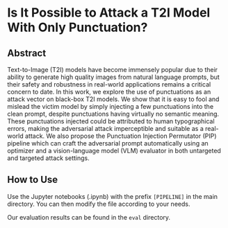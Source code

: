 # Is It Possible to Attack a T2I Model With Only Punctuation?

## Abstract

Text-to-Image (T2I) models have become immensely popular due to their ability to generate high quality images from natural language prompts, but their safety and robustness in real-world applications remains a critical concern to date. In this work, we explore the use of punctuations as an attack vector on black-box T2I models. We show that it is easy to fool and mislead the victim model by simply injecting a few punctuations into the clean prompt, despite punctuations having virtually no semantic meaning. These punctuations injected could be attributed to human typographical errors, making the adversarial attack imperceptible and suitable as a real-world attack. We also propose the Punctuation Injection Permutator (PIP) pipeline which can craft the adversarial prompt automatically using an optimizer and a vision-language model (VLM) evaluator in both untargeted and targeted attack settings.

## How to Use

Use the Jupyter notebooks (.ipynb) with the prefix `[PIPELINE]` in the main directory. You can then modify the file according to your needs.



Our evaluation results can be found in the `eval` directory.
